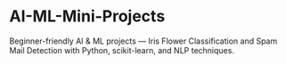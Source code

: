# AI-ML-Mini-Projects
Beginner-friendly AI &amp; ML projects  — Iris Flower Classification  and Spam Mail Detection  with Python, scikit-learn, and NLP techniques.

